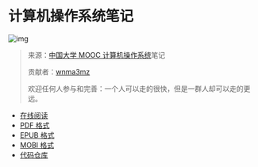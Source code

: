 # 计算机操作系统笔记



![img](https://edu-image.nosdn.127.net/2FBF2643E1153A9C7CEA9F5D0B0CD3D6.jpg?imageView&thumbnail=426y240&quality=100)

> 来源：[中国大学 MOOC 计算机操作系统](https://www.icourse163.org/learn/NJU-1001571004)笔记
>
> 贡献者：[wnma3mz](https://github.com/wnma3mz)
>
> 欢迎任何人参与和完善：一个人可以走的很快，但是一群人却可以走的更远。

- [在线阅读](https://legacy.gitbook.com/book/wnma3mz/computer-operating-system-notes/details)
- [PDF 格式](https://legacy.gitbook.com/download/pdf/book/wnma3mz/computer-operating-system-notes)
- [EPUB 格式](https://legacy.gitbook.com/download/epub/book/wnma3mz/computer-operating-system-notes)
- [MOBI 格式](https://legacy.gitbook.com/download/mobi/book/wnma3mz/computer-operating-system-notes)
- [代码仓库](https://github.com/apachecn/Computer-operating-system-notes)

